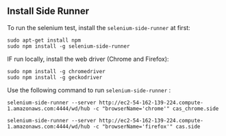 ## Install Side Runner

To run the selenium test, install the `selenium-side-runner` at first:

``` 
sudo apt-get install npm
sudo npm install -g selenium-side-runner
```

IF run locally, install the web driver (Chrome and Firefox):

```
sudo npm install -g chromedriver
sudo npm install -g geckodriver
```

Use the following command to run `selenium-side-runner` :

```
selenium-side-runner --server http://ec2-54-162-139-224.compute-1.amazonaws.com:4444/wd/hub -c "browserName='chrome'" cas_chrome.side
```

```
selenium-side-runner --server http://ec2-54-162-139-224.compute-1.amazonaws.com:4444/wd/hub -c "browserName='firefox'" cas.side
```


